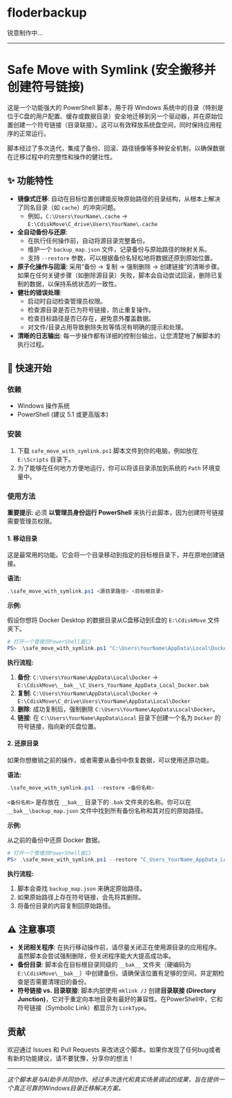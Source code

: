 # floderbackup
锐意制作中...

---

# Safe Move with Symlink (安全搬移并创建符号链接)

这是一个功能强大的 PowerShell 脚本，用于将 Windows 系统中的目录（特别是位于C盘的用户配置、缓存或数据目录）安全地迁移到另一个驱动器，并在原始位置创建一个符号链接（目录联接）。这可以有效释放系统盘空间，同时保持应用程序的正常运行。

脚本经过了多次迭代，集成了备份、回滚、路径镜像等多种安全机制，以确保数据在迁移过程中的完整性和操作的健壮性。

## ✨ 功能特性

- **镜像式迁移**: 自动在目标位置创建能反映原始路径的目录结构，从根本上解决了同名目录（如 `cache`）的冲突问题。
  - 例如，`C:\Users\YourName\.cache` -> `E:\CdiskMove\C_drive\Users\YourName\.cache`
- **全自动备份与还原**:
  - 在执行任何操作前，自动将源目录完整备份。
  - 维护一个 `backup_map.json` 文件，记录备份与原始路径的映射关系。
  - 支持 `--restore` 参数，可以根据备份名轻松地将数据还原到原始位置。
- **原子化操作与回滚**: 采用“备份 -> 复制 -> 强制删除 -> 创建链接”的清晰步骤。如果在任何关键步骤（如删除源目录）失败，脚本会自动尝试回滚，删除已复制的数据，以保持系统状态的一致性。
- **健壮的错误处理**:
  - 启动时自动检查管理员权限。
  - 检查源目录是否已为符号链接，防止重复操作。
  - 检查目标路径是否已存在，避免意外覆盖数据。
  - 对文件/目录占用导致删除失败等情况有明确的提示和处理。
- **清晰的日志输出**: 每一步操作都有详细的控制台输出，让您清楚地了解脚本的执行过程。

## 🚀 快速开始

### 依赖
- Windows 操作系统
- PowerShell (建议 5.1 或更高版本)

### 安装
1. 下载 `safe_move_with_symlink.ps1` 脚本文件到你的电脑，例如放在 `E:\Scripts` 目录下。
2. 为了能够在任何地方方便地运行，你可以将该目录添加到系统的 `Path` 环境变量中。

### 使用方法

**重要提示**: 必须 **以管理员身份运行 PowerShell** 来执行此脚本，因为创建符号链接需要管理员权限。

#### 1. 移动目录

这是最常用的功能。它会将一个目录移动到指定的目标根目录下，并在原地创建链接。

**语法:**
```powershell
.\safe_move_with_symlink.ps1 <源目录路径> <目标根目录>
```

**示例:**

假设你想将 Docker Desktop 的数据目录从C盘移动到E盘的 `E:\CdiskMove` 文件夹下。

```powershell
# 打开一个管理员PowerShell窗口
PS> .\safe_move_with_symlink.ps1 "C:\Users\YourName\AppData\Local\Docker" "E:\CdiskMove"
```

**执行流程:**
1.  **备份**: `C:\Users\YourName\AppData\Local\Docker` -> `E:\CdiskMove\__bak__\C_Users_YourName_AppData_Local_Docker.bak`
2.  **复制**: `C:\Users\YourName\AppData\Local\Docker` -> `E:\CdiskMove\C_drive\Users\YourName\AppData\Local\Docker`
3.  **删除**: 成功复制后，强制删除 `C:\Users\YourName\AppData\Local\Docker`。
4.  **链接**: 在 `C:\Users\YourName\AppData\Local` 目录下创建一个名为 `Docker` 的符号链接，指向新的E盘位置。

#### 2. 还原目录

如果你想撤销之前的操作，或者需要从备份中恢复数据，可以使用还原功能。

**语法:**
```powershell
.\safe_move_with_symlink.ps1 --restore <备份名称>
```

`<备份名称>` 是存放在 `__bak__` 目录下的 `.bak` 文件夹的名称。你可以在 `__bak__\backup_map.json` 文件中找到所有备份名称和其对应的原始路径。

**示例:**

从之前的备份中还原 Docker 数据。

```powershell
# 打开一个管理员PowerShell窗口
PS> .\safe_move_with_symlink.ps1 --restore "C_Users_YourName_AppData_Local_Docker.bak"
```

**执行流程:**
1.  脚本会查找 `backup_map.json` 来确定原始路径。
2.  如果原始路径上存在符号链接，会先将其删除。
3.  将备份目录的内容复制回原始路径。

## ⚠️ 注意事项

- **关闭相关程序**: 在执行移动操作前，请尽量关闭正在使用源目录的应用程序。虽然脚本会尝试强制删除，但关闭程序能大大提高成功率。
- **备份目录**: 脚本会在目标根目录同级的 `__bak__` 文件夹（硬编码为 `E:\CdiskMove\__bak__`）中创建备份。请确保该位置有足够的空间，并定期检查是否需要清理旧的备份。
- **符号链接 vs. 目录联接**: 脚本内部使用 `mklink /J` 创建**目录联接 (Directory Junction)**，它对于重定向本地目录有最好的兼容性。在PowerShell中，它和符号链接（Symbolic Link）都显示为 `LinkType`。

## 贡献

欢迎通过 Issues 和 Pull Requests 来改进这个脚本。如果你发现了任何bug或者有新的功能建议，请不要犹豫，分享你的想法！

---

_这个脚本是与AI助手共同协作、经过多次迭代和真实场景调试的成果，旨在提供一个真正可靠的Windows目录迁移解决方案。_
